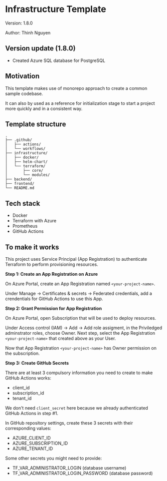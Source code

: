 # Infrastructure Template
Version: 1.8.0

Author: Thinh Nguyen

## Version update (1.8.0)
- Created Azure SQL database for PostgreSQL

## Motivation
This template makes use of monorepo approach to create a common sample codebase. 

It can also by used as a reference for initialization stage to start a project more quickly and in a consistent way.
## Template structure
```
.
├── .github/
│   ├── actions/
│   └── workflows/
├── infrastructure/
│   ├── docker/
│   ├── helm-chart/
│   └── terraform/
│       ├── core/
│       └── modules/
├── backend/
├── frontend/
└── README.md
```
## Tech stack
- Docker
- Terraform with Azure
- Prometheus
- GitHub Actions
## To make it works
This project uses Service Principal (App Registration) to authenticate Terraform to perform provisioning resources.

__Step 1: Create an App Registration on Azure__

On Azure Portal, create an App Registration named `<your-project-name>`. 

Under Manage -> Certificates & secrets -> Federated credentials, add a crendentials for GitHub Actions to use this App.

__Step 2: Grant Permission for App Registration__

On Azure Portal, open Subscription that will be used to deploy resources.

Under Access control (IAM) -> Add -> Add role assigment, in the Priviledged adminstrator roles, choose Owner. Next step, select the App Registration `<your-project-name>` that created above as your User.

Now that App Registration `<your-project-name>` has Owner permission on the subscription.

__Step 3: Create GitHub Secrets__

There are at least 3 compulsory information you need to create to make GitHub Actions works:
- client_id
- subscription_id
- tenant_id

We don't need `client_secret` here because we already authenticated GitHub Actions in step #1.

In GitHub repository settings, create these 3 secrets with their corresponding values:
- AZURE_CLIENT_ID
- AZURE_SUBSCRIPTION_ID
- AZURE_TENANT_ID

Some other secrets you might need to provide:
- TF_VAR_ADMINISTRATOR_LOGIN (database username)
- TF_VAR_ADMINISTRATOR_LOGIN_PASSWORD (database password)